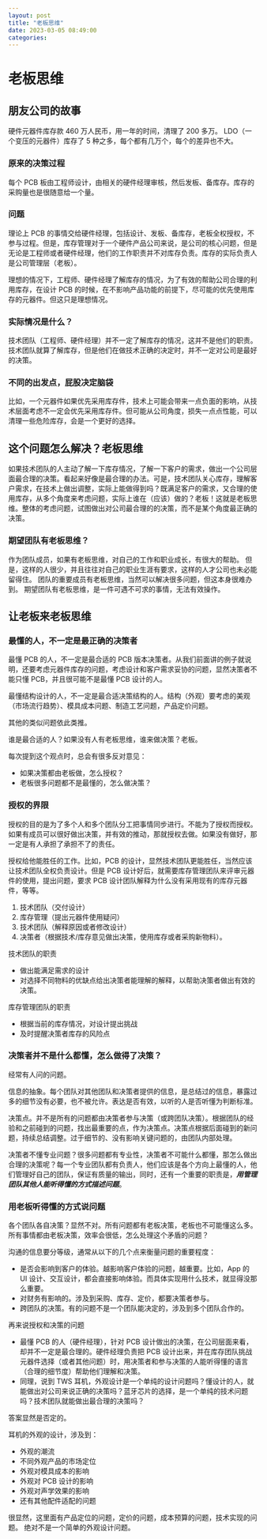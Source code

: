 ```yaml
---
layout: post
title: "老板思维"
date: 2023-03-05 08:49:00
categories:
---
```


# 老板思维

## 朋友公司的故事

硬件元器件库存款 460 万人民币，用一年的时间，清理了 200 多万。
LDO（一个变压的元器件）库存了 5 种之多，每个都有几万个，每个的差异也不大。

### 原来的决策过程

每个 PCB 板由工程师设计，由相关的硬件经理审核，然后发板、备库存。库存的采购量也是很随意给一个量。

### 问题

理论上 PCB 的事情交给硬件经理，包括设计、发板、备库存，老板全权授权，不参与过程。但是，库存管理对于一个硬件产品公司来说，是公司的核心问题，但是无论是工程师或者硬件经理，他们的工作职责并不对库存负责。库存的实际负责人是公司管理层（老板）。

理想的情况下，工程师、硬件经理了解库存的情况，为了有效的帮助公司合理的利用库存，在设计 PCB 的时候，在不影响产品功能的前提下，尽可能的优先使用库存的元器件。但这只是理想情况。

### 实际情况是什么？

技术团队（工程师、硬件经理）并不一定了解库存的情况，这并不是他们的职责。
技术团队就算了解库存，但是他们在做技术正确的决定时，并不一定对公司是最好的决策。

### 不同的出发点，屁股决定脑袋

比如，一个元器件如果优先采用库存件，技术上可能会带来一点负面的影响，从技术层面考虑不一定会优先采用库存件。但可能从公司角度，损失一点点性能，可以清理一些危险库存，会是一个更好的选择。

## 这个问题怎么解决？老板思维

如果技术团队的人主动了解一下库存情况，了解一下客户的需求，做出一个公司层面最合理的决策。看起来好像是最合理的办法。可是，技术团队关心库存，理解客户需求，在技术上做出调整，实际上能做得到吗？既满足客户的需求，又合理的使用库存，从多个角度来考虑问题，实际上谁在（应该）做的？老板！这就是老板思维。整体的考虑问题，试图做出对公司最合理的的决策，而不是某个角度最正确的决策。

### 期望团队有老板思维？

作为团队成员，如果有老板思维，对自己的工作和职业成长，有很大的帮助。
但是，这样的人很少，并且往往对自己的职业生涯有要求，这样的人才公司也未必能留得住。
团队的重要成员有老板思维，当然可以解决很多问题，但这本身很难办到。
期望团队有老板思维，是一件可遇不可求的事情，无法有效操作。

## 让老板来老板思维

### 最懂的人，不一定是最正确的决策者

最懂 PCB 的人，不一定是最合适的 PCB 版本决策者。从我们前面讲的例子就说明，还要考虑元器件库存的问题，考虑设计和客户需求妥协的问题，显然决策者不能只懂 PCB，并且很可能不是最懂 PCB 设计的人。

最懂结构设计的人，不一定是最合适决策结构的人。结构（外观）要考虑的美观（市场流行趋势）、模具成本问题、制造工艺问题，产品定价问题。

其他的类似问题依此类推。

谁是最合适的人？如果没有人有老板思维，谁来做决策？老板。

每次提到这个观点时，总会有很多反对意见：

* 如果决策都由老板做，怎么授权？
* 老板很多问题都不是最懂的，怎么做决策？

### 授权的界限

授权的目的是为了多个人和多个团队分工把事情同步进行。不能为了授权而授权。如果有成员可以很好做出决策，并有效的推动，那就授权去做。如果没有做好，那一定是有人承担了承担不了的责任。

授权给他能胜任的工作。比如，PCB 的设计，显然技术团队更能胜任，当然应该让技术团队全权负责设计。但是 PCB 设计好后，就需要库存管理团队来评审元器件的使用，提出问题，要求 PCB 设计团队解释为什么没有采用现有的库存元器件，等等。

1. 技术团队（交付设计）
2. 库存管理（提出元器件使用疑问）
3. 技术团队（解释原因或者修改设计）
4. 决策者（根据技术/库存意见做出决策，使用库存或者采购新物料）。

技术团队的职责

* 做出能满足需求的设计
* 对选择不同物料的优缺点给出决策者能理解的解释，以帮助决策者做出有效的决策。

库存管理团队的职责

* 根据当前的库存情况，对设计提出挑战
* 及时提醒决策者库存的风险点

### 决策者并不是什么都懂，怎么做得了决策？

经常有人问的问题。

信息的抽象。每个团队对其他团队和决策者提供的信息，是总结过的信息，暴露过多的细节没有必要，也不被允许。表达是否有效，以听的人是否听懂为判断标准。

决策点。并不是所有的问题都由决策者参与决策（或跨团队决策）。根据团队的经验和之前碰到的问题，找出最重要的点，作为决策点。决策点根据后面碰到的新问题，持续总结调整。过于细节的、没有影响关键问题的，由团队内部处理。

决策者不懂专业问题？很多问题都有专业性，决策者不可能什么都懂，那怎么做出合理的决策呢？每一个专业团队都有负责人，他们应该是各个方向上最懂的人，他们管理好自己的团队，保证有质量的输出，同时，还有一个重要的职责是，***用管理团队其他人能听得懂的方式描述问题***。

### 用老板听得懂的方式说问题

各个团队各自决策？显然不对。所有问题都有老板决策，老板也不可能懂这么多。所有事情都由老板决策，效率会很低，怎么处理这个矛盾的问题？

沟通的信息要分等级，通常从以下的几个点来衡量问题的重要程度：

* 是否会影响到客户的体验。越影响客户体验的问题，越重要。比如，App 的 UI 设计、交互设计，都会直接影响体验。而具体实现用什么技术，就显得没那么重要。
* 对财务有影响的。涉及到采购、库存、定价，都要决策者参与。
* 跨团队的决策。有的问题不是一个团队能决定的，涉及到多个团队合作的。

再来说授权和决策的问题

* 最懂 PCB 的人（硬件经理），针对 PCB 设计做出的决策，在公司层面来看，却并不一定是最合理的。硬件经理负责把 PCB 设计出来，并在库存团队挑战元器件选择（或者其他问题）时，用决策者和参与决策的人能听得懂的语言（合理的细节度）帮助他们理解和决策。
* 同理，说到 TWS 耳机，外观设计是一个单纯的设计问题吗？懂设计的人，就能做出对公司来说正确的决策吗？蓝牙芯片的选择，是一个单纯的技术问题吗？技术团队就能做出最合理的决策吗？

答案显然是否定的。

耳机的外观的设计，涉及到：

* 外观的潮流
* 不同外观产品的市场定位
* 外观对模具成本的影响
* 外观对 PCB 设计的影响
* 外观对声学效果的影响
* 还有其他配件适配的问题

很显然，这里面有产品定位的问题，定价的问题，成本预算的问题，技术实现的问题。
绝对不是一个简单的外观设计问题。
